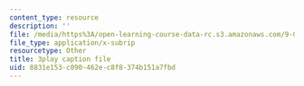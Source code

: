 ```yaml
---
content_type: resource
description: ''
file: /media/https%3A/open-learning-course-data-rc.s3.amazonaws.com/9-00sc-introduction-to-psychology-fall-2011/8831e153c090462ec8f8374b151a7fbd_SFPPw6sDHEI.srt
file_type: application/x-subrip
resourcetype: Other
title: 3play caption file
uid: 8831e153-c090-462e-c8f8-374b151a7fbd
---
```

